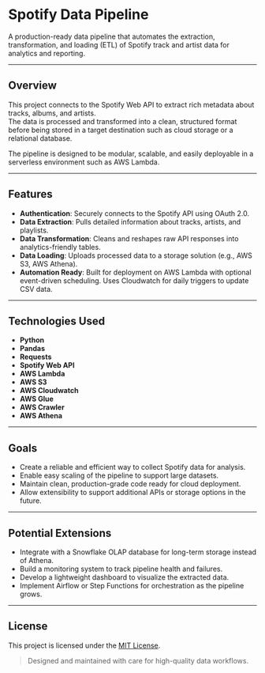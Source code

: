 # Spotify Data Pipeline

A production-ready data pipeline that automates the extraction, transformation, and loading (ETL) of Spotify track and artist data for analytics and reporting.

---

## Overview

This project connects to the Spotify Web API to extract rich metadata about tracks, albums, and artists.  
The data is processed and transformed into a clean, structured format before being stored in a target destination such as cloud storage or a relational database.

The pipeline is designed to be modular, scalable, and easily deployable in a serverless environment such as AWS Lambda.

---

## Features

- **Authentication**: Securely connects to the Spotify API using OAuth 2.0.
- **Data Extraction**: Pulls detailed information about tracks, artists, and playlists.
- **Data Transformation**: Cleans and reshapes raw API responses into analytics-friendly tables.
- **Data Loading**: Uploads processed data to a storage solution (e.g., AWS S3, AWS Athena).
- **Automation Ready**: Built for deployment on AWS Lambda with optional event-driven scheduling. Uses Cloudwatch for daily triggers to update CSV data.

---

## Technologies Used

- **Python**
- **Pandas** 
- **Requests** 
- **Spotify Web API**
- **AWS Lambda** 
- **AWS S3** 
- **AWS Cloudwatch**
- **AWS Glue**
- **AWS Crawler**
- **AWS Athena**

---

## Goals

- Create a reliable and efficient way to collect Spotify data for analysis.
- Enable easy scaling of the pipeline to support large datasets.
- Maintain clean, production-grade code ready for cloud deployment.
- Allow extensibility to support additional APIs or storage options in the future.

---

## Potential Extensions

- Integrate with a Snowflake OLAP database for long-term storage instead of Athena.
- Build a monitoring system to track pipeline health and failures.
- Develop a lightweight dashboard to visualize the extracted data.
- Implement Airflow or Step Functions for orchestration as the pipeline grows.

---

## License

This project is licensed under the [MIT License](LICENSE).

> Designed and maintained with care for high-quality data workflows.
